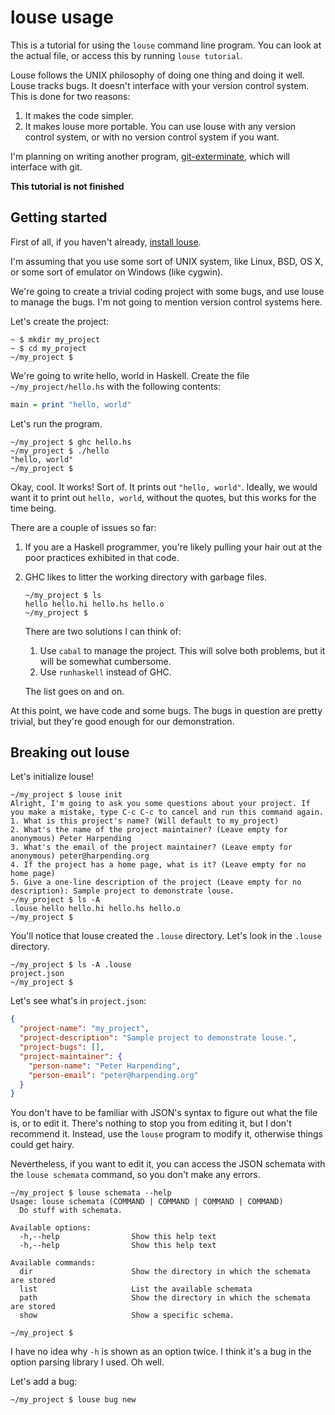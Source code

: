 # louse usage

This is a tutorial for using the `louse` command line program. You can look at
the actual file, or access this by running `louse tutorial`.

Louse follows the UNIX philosophy of doing one thing and doing it well. Louse
tracks bugs. It doesn't interface with your version control system. This is done
for two reasons:

1. It makes the code simpler.
2. It makes louse more portable. You can use louse with any version control
   system, or with no version control system if you want.

I'm planning on writing another program,
[git-exterminate](https://github.com/pharpend/git-exterminate), which will
interface with git.

**This tutorial is not finished**

## Getting started

First of all, if you haven't already,
[install louse](https://github.com/pharpend/louse#installation).

I'm assuming that you use some sort of UNIX system, like Linux, BSD, OS X, or
some sort of emulator on Windows (like cygwin).

We're going to create a trivial coding project with some bugs, and use louse to
manage the bugs. I'm not going to mention version control systems here.

Let's create the project:

    ~ $ mkdir my_project
    ~ $ cd my_project
    ~/my_project $

We're going to write hello, world in Haskell. Create the file
`~/my_project/hello.hs` with the following contents:

```haskell
main = print "hello, world"
```

Let's run the program.

    ~/my_project $ ghc hello.hs
    ~/my_project $ ./hello
    "hello, world"
    ~/my_project $ 

Okay, cool. It works! Sort of. It prints out `"hello, world"`. Ideally, we would
want it to print out `hello, world`, without the quotes, but this works for the
time being.

There are a couple of issues so far:

1.  If you are a Haskell programmer, you're likely pulling your hair out at the
    poor practices exhibited in that code.

2.  GHC likes to litter the working directory with garbage files. 

        ~/my_project $ ls
        hello hello.hi hello.hs hello.o
        ~/my_project $ 

    There are two solutions I can think of:
    
    1.  Use `cabal` to manage the project. This will solve both problems, but it
        will be somewhat cumbersome.
    2.  Use `runhaskell` instead of GHC.

    The list goes on and on.

At this point, we have code and some bugs. The bugs in question are pretty
trivial, but they're good enough for our demonstration.

## Breaking out louse

Let's initialize louse!

    ~/my_project $ louse init
    Alright, I'm going to ask you some questions about your project. If you make a mistake, type C-c C-c to cancel and run this command again.
    1. What is this project's name? (Will default to my_project) 
    2. What's the name of the project maintainer? (Leave empty for anonymous) Peter Harpending
    3. What's the email of the project maintainer? (Leave empty for anonymous) peter@harpending.org
    4. If the project has a home page, what is it? (Leave empty for no home page) 
    5. Give a one-line description of the project (Leave empty for no description): Sample project to demonstrate louse.
    ~/my_project $ ls -A
    .louse hello hello.hi hello.hs hello.o
    ~/my_project $

You'll notice that louse created the `.louse` directory. Let's look in the
`.louse` directory.

    ~/my_project $ ls -A .louse
    project.json
    ~/my_project $ 

Let's see what's in `project.json`:

```json
{
  "project-name": "my_project",
  "project-description": "Sample project to demonstrate louse.",
  "project-bugs": [],
  "project-maintainer": {
    "person-name": "Peter Harpending",
    "person-email": "peter@harpending.org"
  }
}
```

You don't have to be familiar with JSON's syntax to figure out what the file
is, or to edit it. There's nothing to stop you from editing it, but I don't
recommend it. Instead, use the `louse` program to modify it, otherwise things
could get hairy.

Nevertheless, if you want to edit it, you can access the JSON schemata with the
`louse schemata` command, so you don't make any errors.

    ~/my_project $ louse schemata --help
    Usage: louse schemata (COMMAND | COMMAND | COMMAND | COMMAND)
      Do stuff with schemata.
    
    Available options:
      -h,--help                Show this help text
      -h,--help                Show this help text
    
    Available commands:
      dir                      Show the directory in which the schemata are stored
      list                     List the available schemata
      path                     Show the directory in which the schemata are stored
      show                     Show a specific schema.

    ~/my_project $ 

I have no idea why `-h` is shown as an option twice. I think it's a bug in the
option parsing library I used. Oh well.

Let's add a bug:

    ~/my_project $ louse bug new
